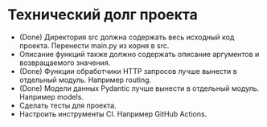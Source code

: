 # Технический долг проекта

* (Done) Директория src должна содержать весь исходный код проекта. Перенести main.py из корня в src.
* Описание функций также должно содержать описание аргументов и возвращаемого значения.
* (Done) Функции обработчики HTTP запросов лучше вынести в отдельный модуль. Например routing.
* (Done) Модели данных Pydantic лучше вынести в отдельный модуль. Например models.
* Сделать тесты для проекта.
* Настроить инструменты CI. Например GitHub Actions.
